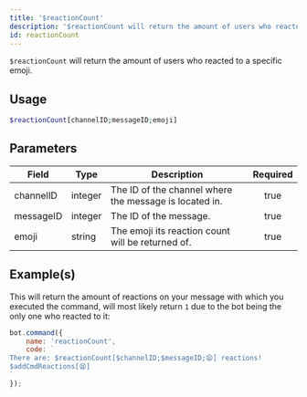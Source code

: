 ```yaml
---
title: '$reactionCount'
description: '$reactionCount will return the amount of users who reacted to a specific emoji.'
id: reactionCount
---
```


`$reactionCount` will return the amount of users who reacted to a specific emoji.

## Usage

```php
$reactionCount[channelID;messageID;emoji]
```

## Parameters

| Field     | Type    | Description                                            | Required |
| --------- | ------- | ------------------------------------------------------ |:--------:|
| channelID | integer | The ID of the channel where the message is located in. |   true   |
| messageID | integer | The ID of the message.                                 |   true   |
| emoji     | string  | The emoji its reaction count will be returned of.      |   true   |

## Example(s)

This will return the amount of reactions on your message with which you executed the command, will most likely return `1` due to the bot being the only one who reacted to it:

```javascript
bot.command({
    name: 'reactionCount',
    code: `
There are: $reactionCount[$channelID;$messageID;😫] reactions!
$addCmdReactions[😫]
`
});
```
